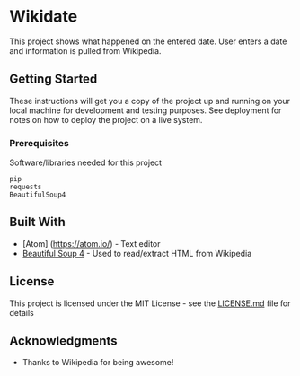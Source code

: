 # Wikidate

This project shows what happened on the entered date. User enters a date and information is pulled from Wikipedia. 

## Getting Started

These instructions will get you a copy of the project up and running on your local machine for development and testing purposes. See deployment for notes on how to deploy the project on a live system.

### Prerequisites

Software/libraries needed for this project

```
pip
requests
BeautifulSoup4
```

## Built With

* [Atom] (https://atom.io/) - Text editor
* [Beautiful Soup 4](https://www.crummy.com/software/BeautifulSoup/bs4/doc/) - Used to read/extract HTML from Wikipedia

## License

This project is licensed under the MIT License - see the [LICENSE.md](LICENSE.md) file for details

## Acknowledgments

* Thanks to Wikipedia for being awesome!
